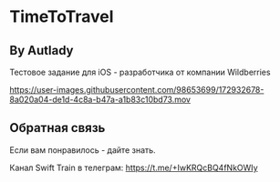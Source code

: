 # TimeToTravel

## By Autlady 


Тестовое задание для iOS - разработчика от компании Wildberries

https://user-images.githubusercontent.com/98653699/172932678-8a020a04-de1d-4c8a-b47a-a1b83c10bd73.mov


## Обратная связь

Если вам понравилось - дайте знать. 

Канал Swift Train в телеграм: 
 https://t.me/+IwKRQcBQ4fNkOWIy
